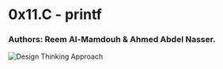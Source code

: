 # 0x11.C - printf
### Authors: Reem Al-Mamdouh & Ahmed Abdel Nasser.

![Design Thinking Approach](https://user-images.githubusercontent.com/67245108/228338264-389d8096-902d-4e0f-8faf-dbd2530f7fbb.jpg)


